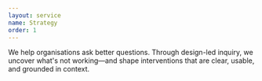 ```yaml
---
layout: service
name: Strategy
order: 1
---
```


We help organisations ask better questions. Through design-led inquiry, we uncover what's not working—and shape interventions that are clear, usable, and grounded in context. 